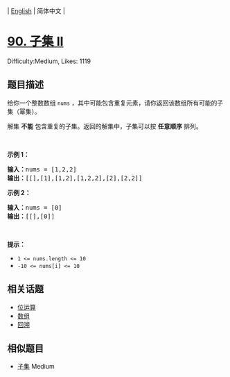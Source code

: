 
| [English](README_EN.md) | 简体中文 |

# [90. 子集 II](https://leetcode.cn/problems/subsets-ii/)
Difficulty:Medium, Likes: 1119

## 题目描述

<p>给你一个整数数组 <code>nums</code> ，其中可能包含重复元素，请你返回该数组所有可能的子集（幂集）。</p>

<p>解集 <strong>不能</strong> 包含重复的子集。返回的解集中，子集可以按 <strong>任意顺序</strong> 排列。</p>

<div class="original__bRMd">
<div>
<p> </p>

<p><strong>示例 1：</strong></p>

<pre>
<strong>输入：</strong>nums = [1,2,2]
<strong>输出：</strong>[[],[1],[1,2],[1,2,2],[2],[2,2]]
</pre>

<p><strong>示例 2：</strong></p>

<pre>
<strong>输入：</strong>nums = [0]
<strong>输出：</strong>[[],[0]]
</pre>

<p> </p>

<p><strong>提示：</strong></p>

<ul>
	<li><code>1 <= nums.length <= 10</code></li>
	<li><code>-10 <= nums[i] <= 10</code></li>
</ul>
</div>
</div>


## 相关话题

- [位运算](https://leetcode-cn.com/tag/bit-manipulation/)
- [数组](https://leetcode-cn.com/tag/array/)
- [回溯](https://leetcode-cn.com/tag/backtracking/)

## 相似题目

- [子集](../subsets/README.md) Medium 
